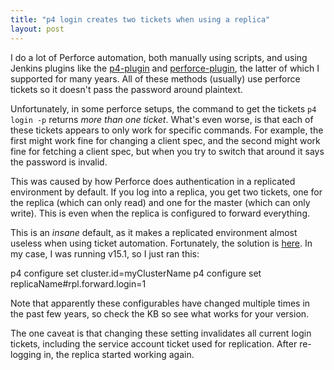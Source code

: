 ```yaml
---
title: "p4 login creates two tickets when using a replica"
layout: post
---
```


I do a lot of Perforce automation, both manually using scripts, and using Jenkins plugins like the [p4-plugin](https://wiki.jenkins-ci.org/display/JENKINS/P4+Plugin) and [perforce-plugin](https://wiki.jenkins-ci.org/display/JENKINS/Perforce+Plugin), the latter of which I supported for many years. All of these methods (usually) use perforce tickets so it doesn't pass the password around plaintext.

Unfortunately, in some perforce setups, the command to get the tickets ```p4 login -p``` returns _more than one ticket_. What's even worse, is that each of these tickets appears to only work for specific commands. For example, the first might work fine for changing a client spec, and the second might work fine for fetching a client spec, but when you try to switch that around it says the password is invalid.

This was caused by how Perforce does authentication in a replicated environment by default. If you log into a replica, you get two tickets, one for the replica (which can only read) and one for the master (which can only write). This is even when the replica is configured to forward everything.

This is an _insane_ default, as it makes a replicated environment almost useless when using ticket automation. Fortunately, the solution is [here](http://answers.perforce.com/articles/KB/11958). In my case, I was running v15.1, so I just ran this:

 p4 configure set cluster.id=myClusterName
 p4 configure set replicaName#rpl.forward.login=1

Note that apparently these configurables have changed multiple times in the past few years, so check the KB so see what works for your version.

The one caveat is that changing these setting invalidates all current login tickets, including the service account ticket used for replication. After re-logging in, the replica started working again.

